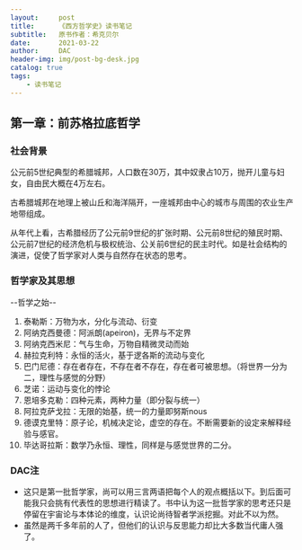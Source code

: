 ```yaml
---
layout:     post
title:      《西方哲学史》读书笔记
subtitle:   原书作者：希克贝尔
date:       2021-03-22
author:     DAC
header-img: img/post-bg-desk.jpg
catalog: true
tags:
    - 读书笔记
---
```


## 第一章：前苏格拉底哲学
### 社会背景
公元前5世纪典型的希腊城邦，人口数在30万，其中奴隶占10万，抛开儿童与妇女，自由民大概在4万左右。

古希腊城邦在地理上被山丘和海洋隔开，一座城邦由中心的城市与周围的农业生产地带组成。

从年代上看，古希腊经历了公元前9世纪的扩张时期、公元前8世纪的殖民时期、公元前7世纪的经济危机与极权统治、公关前6世纪的民主时代。如是社会结构的演进，促使了哲学家对人类与自然存在状态的思考。
### 哲学家及其思想
--哲学之始--  
1. 泰勒斯：万物为水，分化与流动、衍变
2. 阿纳克西曼德：阿派朗(apeiron)，无界与不定界
3. 阿纳克西米尼：气与生命，万物自精微灵动而始
4. 赫拉克利特：永恒的活火，基于逻各斯的流动与变化
5. 巴门尼德：存在者存在，不存在者不存在，存在者可被思想。（将世界一分为二，理性与感觉的分野）
6. 芝诺：运动与变化的悖论
7. 恩培多克勒：四种元素，两种力量（即分裂与统一）
8. 阿拉克萨戈拉：无限的始基，统一的力量即努斯nous
9. 德谟克里特：原子论，机械决定论，虚空的存在。不断需要新的设定来解释经验与感官。
10. 毕达哥拉斯：数学乃永恒、理性，同样是与感觉世界的二分。
### DAC注
* 这只是第一批哲学家，尚可以用三言两语把每个人的观点概括以下。到后面可能我只会挑有代表性的思想进行精读了。书中认为这一批哲学家的思考还只是停留在宇宙论与本体论的维度，认识论尚待智者学派挖掘。对此不以为然。
* 虽然是两千多年前的人了，但他们的认识与反思能力却比大多数当代庸人强了。